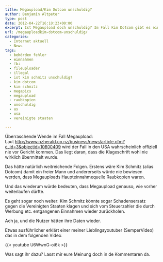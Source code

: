 ```yaml
---
title: Megaupload/Kim Dotcom unschuldig?
author: Benjamin Altpeter
type: post
date: 2012-04-22T16:10:23+00:00
excerpt: Ist Megaupload doch unschuldig? Im Fall Kim Dotcom gibt es eine überraschende Wende...
url: /megauploadkim-dotcom-unschuldig/
categories:
  - Internet aktuell
  - News
tags:
  - behörden fehler
  - einnahmen
  - fbi
  - fileuploader
  - illegal
  - ist kim schmitz unschuldig?
  - kim dotcom
  - kim schmitz
  - megapics
  - megaupload
  - raubkopien
  - unschuldig
  - us
  - usa
  - vereinigte staaten

---
```

Überraschende Wende im Fall Megaupload: Laut <http://www.nzherald.co.nz/business/news/article.cfm?c_id=3&objectid=10800409> wird der Fall in den USA wahrscheinlich offiziell nie vor Gericht kommen. Das liegt daran, dass die Klageschrift wohl nie wirklich übermittelt wurde.

Das hätte natürlich weitreichende Folgen. Erstens wäre Kim Schmitz (alias Dotcom) damit ein freier Mann und andererseits würde nie bewiesen werden, dass Megauploads Haupteinnahmequelle Raubkopien waren.
  
Und das wiederum würde bedeuten, dass Megaupload genauso, wie vorher weiterlaufen dürfte.

Es geht sogar noch weiter: Kim Schmitz könnte sogar Schadensersatz gegen die Vereinigten Staaten klagen und sich vom Steuerzahler die durch Werbung etc. entgangenen Einnahmen wieder zurückholen.
  
Ach ja, und die Nutzer hätten ihre Daten wieder.

Etwas ausführlicher erklärt einer meiner Lieblingsyoutuber (SemperVideo) das in dem folgenden Video:

{{< youtube U6WwnG-oi6k >}}

Was sagt ihr dazu? Lasst mir eure Meinung doch in de Kommentaren da.

